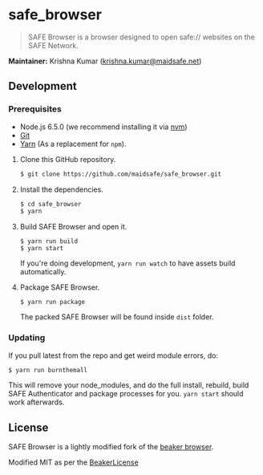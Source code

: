 # safe_browser

> SAFE Browser is a browser designed to open safe:// websites on the SAFE Network.

**Maintainer:** Krishna Kumar (krishna.kumar@maidsafe.net)

## Development

### Prerequisites

  * Node.js 6.5.0 (we recommend installing it via [nvm](https://github.com/creationix/nvm))
  * [Git](https://git-scm.com/)
  * [Yarn](https://yarnpkg.com) (As a replacement for `npm`).


1. Clone this GitHub repository.

    ```bash
    $ git clone https://github.com/maidsafe/safe_browser.git
    ```

2. Install the dependencies.

    ``` bash
    $ cd safe_browser
    $ yarn
    ```

3. Build SAFE Browser and open it.

    ```
    $ yarn run build
    $ yarn start
    ```

    If you're doing development, `yarn run watch` to have assets build automatically.

6. Package SAFE Browser.

   ```
   $ yarn run package
   ```

    The packed SAFE Browser will be found inside `dist` folder.

### Updating

If you pull latest from the repo and get weird module errors, do:

```bash
$ yarn run burnthemall
```
This will remove your node_modules, and do the full install, rebuild, build SAFE Authenticator and package  processes for you. `yarn start` should work afterwards.

## License

SAFE Browser is a lightly modified fork of the [beaker browser](https://www.beakerbrowser.com/).

Modified MIT as per the [BeakerLicense](https://github.com/maidsafe/safe_browser/blob/master/BEAKER_LICENSE.md)
